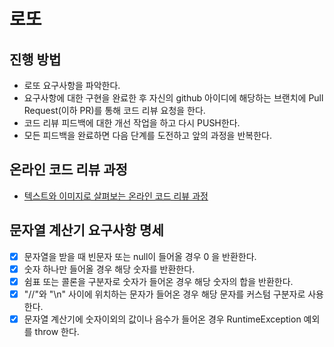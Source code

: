 # 로또
## 진행 방법
* 로또 요구사항을 파악한다.
* 요구사항에 대한 구현을 완료한 후 자신의 github 아이디에 해당하는 브랜치에 Pull Request(이하 PR)를 통해 코드 리뷰 요청을 한다.
* 코드 리뷰 피드백에 대한 개선 작업을 하고 다시 PUSH한다.
* 모든 피드백을 완료하면 다음 단계를 도전하고 앞의 과정을 반복한다.

## 온라인 코드 리뷰 과정
* [텍스트와 이미지로 살펴보는 온라인 코드 리뷰 과정](https://github.com/next-step/nextstep-docs/tree/master/codereview)

## 문자열 계산기 요구사항 명세
* [X] 문자열을 받을 때 빈문자 또는 null이 들어올 경우 0 을 반환한다.
* [X] 숫자 하나만 들어올 경우 해당 숫자를 반환한다.
* [X] 쉼표 또는 콜론을 구분자로 숫자가 들어온 경우 해당 숫자의 합을 반환한다.
* [X] "//"와 "\n" 사이에 위치하는 문자가 들어온 경우 해당 문자를 커스텀 구분자로 사용한다.
* [X] 문자열 계산기에 숫자이외의 값이나 음수가 들어온 경우 RuntimeException 예외를 throw 한다.